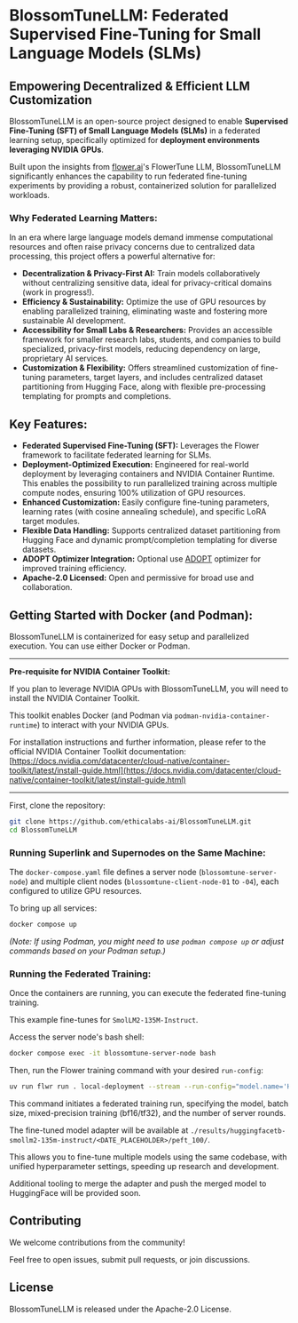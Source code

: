 # BlossomTuneLLM: Federated Supervised Fine-Tuning for Small Language Models (SLMs)

## Empowering Decentralized & Efficient LLM Customization

BlossomTuneLLM is an open-source project designed to enable **Supervised Fine-Tuning (SFT) of Small Language Models (SLMs)** in a federated learning setup, specifically optimized for **deployment environments leveraging NVIDIA GPUs**.

Built upon the insights from [flower.ai](https://flower.ai)'s FlowerTune LLM, BlossomTuneLLM significantly enhances the capability to run federated fine-tuning experiments by providing a robust, containerized solution for parallelized workloads.

### Why Federated Learning Matters:

In an era where large language models demand immense computational resources and often raise privacy concerns due to centralized data processing, this project offers a powerful alternative for:

  * **Decentralization & Privacy-First AI:** Train models collaboratively without centralizing sensitive data, ideal for privacy-critical domains (work in progress!).
  * **Efficiency & Sustainability:** Optimize the use of GPU resources by enabling parallelized training, eliminating waste and fostering more sustainable AI development.
  * **Accessibility for Small Labs & Researchers:** Provides an accessible framework for smaller research labs, students, and companies to build specialized, privacy-first models, reducing dependency on large, proprietary AI services.
  * **Customization & Flexibility:** Offers streamlined customization of fine-tuning parameters, target layers, and includes centralized dataset partitioning from Hugging Face, along with flexible pre-processing templating for prompts and completions.

## Key Features:

  * **Federated Supervised Fine-Tuning (SFT):** Leverages the Flower framework to facilitate federated learning for SLMs.
  * **Deployment-Optimized Execution:** Engineered for real-world deployment by leveraging containers and NVIDIA Container Runtime. This enables the possibility to run parallelized training across multiple compute nodes, ensuring 100% utilization of GPU resources.
  * **Enhanced Customization:** Easily configure fine-tuning parameters, learning rates (with cosine annealing schedule), and specific LoRA target modules.
  * **Flexible Data Handling:** Supports centralized dataset partitioning from Hugging Face and dynamic prompt/completion templating for diverse datasets.
  * **ADOPT Optimizer Integration:** Optional use [ADOPT](https://arxiv.org/abs/2411.02853) optimizer for improved training efficiency.
  * **Apache-2.0 Licensed:** Open and permissive for broad use and collaboration.

## Getting Started with Docker (and Podman):

BlossomTuneLLM is containerized for easy setup and parallelized execution. You can use either Docker or Podman.

---

**Pre-requisite for NVIDIA Container Toolkit:**

If you plan to leverage NVIDIA GPUs with BlossomTuneLLM, you will need to install the NVIDIA Container Toolkit.

This toolkit enables Docker (and Podman via `podman-nvidia-container-runtime`) to interact with your NVIDIA GPUs.

For installation instructions and further information, please refer to the official NVIDIA Container Toolkit documentation: [https://docs.nvidia.com/datacenter/cloud-native/container-toolkit/latest/install-guide.html](https://docs.nvidia.com/datacenter/cloud-native/container-toolkit/latest/install-guide.html)

---

First, clone the repository:

```bash
git clone https://github.com/ethicalabs-ai/BlossomTuneLLM.git
cd BlossomTuneLLM
```

### Running Superlink and Supernodes on the Same Machine:

The `docker-compose.yaml` file defines a server node (`blossomtune-server-node`) and multiple client nodes (`blossomtune-client-node-01` to `-04`), each configured to utilize GPU resources.

To bring up all services:

```bash
docker compose up
```

*(Note: If using Podman, you might need to use `podman compose up` or adjust commands based on your Podman setup.)*

### Running the Federated Training:

Once the containers are running, you can execute the federated fine-tuning training.

This example fine-tunes for `SmolLM2-135M-Instruct`.

Access the server node's bash shell:

```bash
docker compose exec -it blossomtune-server-node bash
```

Then, run the Flower training command with your desired `run-config`:

```bash
uv run flwr run . local-deployment --stream --run-config="model.name='HuggingFaceTB/SmolLM2-135M-Instruct' train.training-arguments.per-device-train-batch-size=8 train.training-arguments.bf16=true train.training-arguments.tf32=true num-server-rounds=100"
```

This command initiates a federated training run, specifying the model, batch size, mixed-precision training (bf16/tf32), and the number of server rounds.

The fine-tuned model adapter will be available at `./results/huggingfacetb-smollm2-135m-instruct/<DATE_PLACEHOLDER>/peft_100/`.

This allows you to fine-tune multiple models using the same codebase, with unified hyperparameter settings, speeding up research and development.

Additional tooling to merge the adapter and push the merged model to HuggingFace will be provided soon.

## Contributing

We welcome contributions from the community\!

Feel free to open issues, submit pull requests, or join discussions.

## License

BlossomTuneLLM is released under the Apache-2.0 License.

